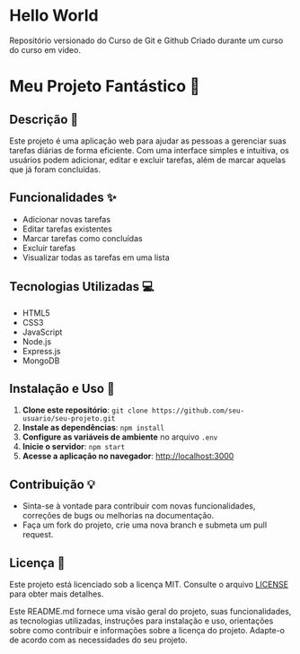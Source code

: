# Hello World
 Repositório versionado do Curso de Git e Github
 Criado durante um curso do curso em video.
# Meu Projeto Fantástico 🌟

## Descrição 📝
Este projeto é uma aplicação web para ajudar as pessoas a gerenciar suas tarefas diárias de forma eficiente. Com uma interface simples e intuitiva, os usuários podem adicionar, editar e excluir tarefas, além de marcar aquelas que já foram concluídas.

## Funcionalidades ✨
- Adicionar novas tarefas
- Editar tarefas existentes
- Marcar tarefas como concluídas
- Excluir tarefas
- Visualizar todas as tarefas em uma lista

## Tecnologias Utilizadas 💻
- HTML5
- CSS3
- JavaScript
- Node.js
- Express.js
- MongoDB

## Instalação e Uso 🚀
1. **Clone este repositório**: `git clone https://github.com/seu-usuario/seu-projeto.git`
2. **Instale as dependências**: `npm install`
3. **Configure as variáveis de ambiente** no arquivo `.env`
4. **Inicie o servidor**: `npm start`
5. **Acesse a aplicação no navegador**: [http://localhost:3000](http://localhost:3000)

## Contribuição 💡
- Sinta-se à vontade para contribuir com novas funcionalidades, correções de bugs ou melhorias na documentação.
- Faça um fork do projeto, crie uma nova branch e submeta um pull request.

## Licença 📄
Este projeto está licenciado sob a licença MIT. Consulte o arquivo [LICENSE](LICENSE) para obter mais detalhes.


Este README.md fornece uma visão geral do projeto, suas funcionalidades, as tecnologias utilizadas, instruções para instalação e uso, orientações sobre como contribuir e informações sobre a licença do projeto. Adapte-o de acordo com as necessidades do seu projeto.
